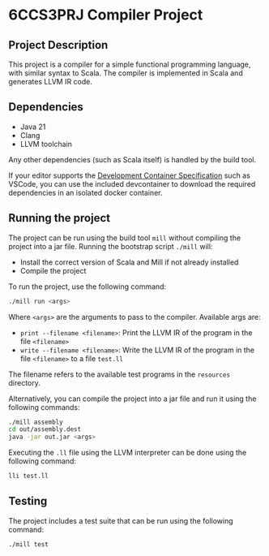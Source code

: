 # 6CCS3PRJ Compiler Project

## Project Description

This project is a compiler for a simple functional programming language, with similar syntax to Scala.
The compiler is implemented in Scala and generates LLVM IR code.

## Dependencies

- Java 21
- Clang
- LLVM toolchain

Any other dependencies (such as Scala itself) is handled by the build tool.

If your editor supports the [Development Container Specification](https://containers.dev/) such as VSCode, you can use the included devcontainer to download the required dependencies in an isolated docker container.

## Running the project

The project can be run using the build tool `mill` without compiling the project into a jar file. Running the bootstrap script `./mill` will:
- Install the correct version of Scala and Mill if not already installed
- Compile the project

To run the project, use the following command:

```bash
./mill run <args>
``` 

Where `<args>` are the arguments to pass to the compiler. Available args are:
- `print --filename <filename>`: Print the LLVM IR of the program in the file `<filename>`
- `write --filename <filename>`: Write the LLVM IR of the program in the file `<filename>` to a file `test.ll`

The filename refers to the available test programs in the `resources` directory.

Alternatively, you can compile the project into a jar file and run it using the following commands:

```bash
./mill assembly
cd out/assembly.dest
java -jar out.jar <args>
```

Executing the `.ll` file using the LLVM interpreter can be done using the following command:

```bash
lli test.ll
```

## Testing

The project includes a test suite that can be run using the following command:

```bash
./mill test
```

